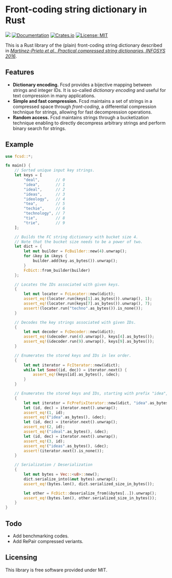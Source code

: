 # Front-coding string dictionary in Rust

![](https://github.com/kampersanda/fcsd/actions/workflows/rust.yml/badge.svg)
[![Documentation](https://docs.rs/fcsd/badge.svg)](https://docs.rs/fcsd)
[![Crates.io](https://img.shields.io/crates/v/fcsd.svg)](https://crates.io/crates/fcsd)
[![License: MIT](https://img.shields.io/badge/license-MIT-blue.svg)](https://github.com/kampersanda/fcsd/blob/master/LICENSE)


This is a Rust library of the (plain) front-coding string dictionary described in [*Martínez-Prieto et al., Practical compressed string dictionaries, INFOSYS 2016*](https://doi.org/10.1016/j.is.2015.08.008).

## Features

- **Dictionary encoding.** Fcsd provides a bijective mapping between strings and integer IDs. It is so-called *dictionary encoding* and useful for text compression in many applications.
- **Simple and fast compression.** Fcsd maintains a set of strings in a compressed space through *front-coding*, a differential compression technique for strings, allowing for fast decompression operations.
- **Random access.** Fcsd maintains strings through a bucketization technique enabling to directly decompress arbitrary strings and perform binary search for strings.

## Example

```rust
use fcsd::*;

fn main() {
    // Sorted unique input key strings.
    let keys = [
        "deal",       // 0
        "idea",       // 1
        "ideal",      // 2
        "ideas",      // 3
        "ideology",   // 4
        "tea",        // 5
        "techie",     // 6
        "technology", // 7
        "tie",        // 8
        "trie",       // 9
    ];

    // Builds the FC string dictionary with bucket size 4.
    // Note that the bucket size needs to be a power of two.
    let dict = {
        let mut builder = FcBuilder::new(4).unwrap();
        for &key in &keys {
            builder.add(key.as_bytes()).unwrap();
        }
        FcDict::from_builder(builder)
    };

    // Locates the IDs associated with given keys.
    {
        let mut locater = FcLocater::new(&dict);
        assert_eq!(locater.run(keys[1].as_bytes()).unwrap(), 1);
        assert_eq!(locater.run(keys[7].as_bytes()).unwrap(), 7);
        assert!(locater.run("techno".as_bytes()).is_none());
    }

    // Decodes the key strings associated with given IDs.
    {
        let mut decoder = FcDecoder::new(&dict);
        assert_eq!(&decoder.run(4).unwrap(), keys[4].as_bytes());
        assert_eq!(&decoder.run(9).unwrap(), keys[9].as_bytes());
    }

    // Enumerates the stored keys and IDs in lex order.
    {
        let mut iterator = FcIterator::new(&dict);
        while let Some((id, dec)) = iterator.next() {
            assert_eq!(keys[id].as_bytes(), &dec);
        }
    }

    // Enumerates the stored keys and IDs, starting with prefix "idea", in lex order.
    {
        let mut iterator = FcPrefixIterator::new(&dict, "idea".as_bytes());
        let (id, dec) = iterator.next().unwrap();
        assert_eq!(1, id);
        assert_eq!("idea".as_bytes(), &dec);
        let (id, dec) = iterator.next().unwrap();
        assert_eq!(2, id);
        assert_eq!("ideal".as_bytes(), &dec);
        let (id, dec) = iterator.next().unwrap();
        assert_eq!(3, id);
        assert_eq!("ideas".as_bytes(), &dec);
        assert!(iterator.next().is_none());
    }

    // Serialization / Deserialization
    {
        let mut bytes = Vec::<u8>::new();
        dict.serialize_into(&mut bytes).unwrap();
        assert_eq!(bytes.len(), dict.serialized_size_in_bytes());

        let other = FcDict::deserialize_from(&bytes[..]).unwrap();
        assert_eq!(bytes.len(), other.serialized_size_in_bytes());
    }
}
```

## Todo

- Add benchmarking codes.
- Add RePair compressed veriants.

## Licensing

This library is free software provided under MIT.

